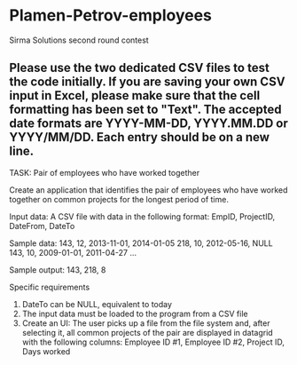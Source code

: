 # Plamen-Petrov-employees
Sirma Solutions second round contest

Please use the two dedicated CSV files to test the code initially.
If you are saving your own CSV input in Excel, please make sure that the cell formatting has been set to "Text".
The accepted date formats are YYYY-MM-DD, YYYY.MM.DD or YYYY/MM/DD. Each entry should be on a new line.
----------------------------------
TASK:
Pair of employees who have worked together

Create an application that identifies the pair of employees who have worked
together on common projects for the longest period of time.

Input data:
 A CSV file with data in the following format:
 EmpID, ProjectID, DateFrom, DateTo
 
Sample data:
143, 12, 2013-11-01, 2014-01-05 
218, 10, 2012-05-16, NULL
143, 10, 2009-01-01, 2011-04-27
...

Sample output:
 143, 218, 8
 
 Specific requirements
1) DateTo can be NULL, equivalent to today
2) The input data must be loaded to the program from a CSV file
3) Create an UI:
The user picks up a file from the file system and, after selecting it, all common
projects of the pair are displayed in datagrid with the following columns:
Employee ID #1, Employee ID #2, Project ID, Days worked
